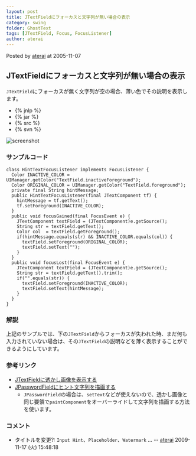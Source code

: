 ```yaml
---
layout: post
title: JTextFieldにフォーカスと文字列が無い場合の表示
category: swing
folder: GhostText
tags: [JTextField, Focus, FocusListener]
author: aterai
---
```


Posted by [aterai](http://terai.xrea.jp/aterai.html) at 2005-11-07

## JTextFieldにフォーカスと文字列が無い場合の表示
`JTextField`にフォーカスが無く文字列が空の場合、薄い色でその説明を表示します。

- {% jnlp %}
- {% jar %}
- {% src %}
- {% svn %}

<!-- dummy comment line for breaking list -->

![screenshot](http://lh6.ggpht.com/_9Z4BYR88imo/TQTNY3BG1nI/AAAAAAAAAas/YJB5L9kNK-c/s800/GhostText.png)

### サンプルコード
<pre class="prettyprint"><code>class HintTextFocusListener implements FocusListener {
  Color INACTIVE_COLOR = UIManager.getColor("TextField.inactiveForeground");
  Color ORIGINAL_COLOR = UIManager.getColor("TextField.foreground");
  private final String hintMessage;
  public HintTextFocusListener(final JTextComponent tf) {
    hintMessage = tf.getText();
    tf.setForeground(INACTIVE_COLOR);
  }
  public void focusGained(final FocusEvent e) {
    JTextComponent textField = (JTextComponent)e.getSource();
    String str = textField.getText();
    Color col  = textField.getForeground();
    if(hintMessage.equals(str) &amp;&amp; INACTIVE_COLOR.equals(col)) {
      textField.setForeground(ORIGINAL_COLOR);
      textField.setText("");
    }
  }
  public void focusLost(final FocusEvent e) {
    JTextComponent textField = (JTextComponent)e.getSource();
    String str = textField.getText().trim();
    if("".equals(str)) {
      textField.setForeground(INACTIVE_COLOR);
      textField.setText(hintMessage);
    }
  }
}
</code></pre>

### 解説
上記のサンプルでは、下の`JTextField`からフォーカスが失われた時、まだ何も入力されていない場合は、その`JTextField`の説明などを薄く表示することができるようにしています。

### 参考リンク
- [JTextFieldに透かし画像を表示する](http://terai.xrea.jp/Swing/WatermarkInTextField.html)
- [JPasswordFieldにヒント文字列を描画する](http://terai.xrea.jp/Swing/InputHintPasswordField.html)
    - `JPasswordField`の場合は、`setText`などが使えないので、透かし画像と同じ要領で`paintComponent`をオーバーライドして文字列を描画する方法を使います。

<!-- dummy comment line for breaking list -->

### コメント
- タイトルを変更?: `Input Hint`、`Placeholder`、`Watermark` ... -- [aterai](http://terai.xrea.jp/aterai.html) 2009-11-17 (火) 15:48:18

<!-- dummy comment line for breaking list -->

